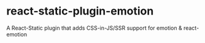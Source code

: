 # react-static-plugin-emotion
A React-Static plugin that adds CSS-in-JS/SSR support for  emotion &amp; react-emotion
